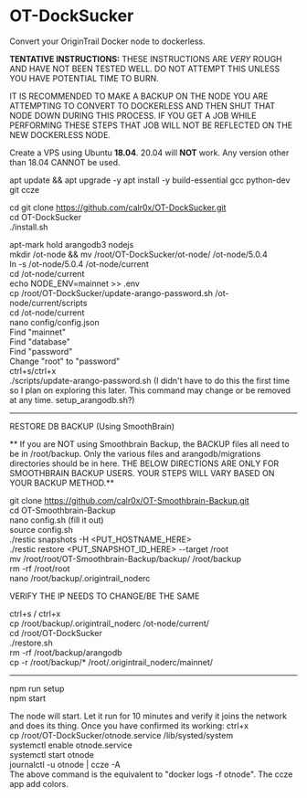 # OT-DockSucker
Convert your OriginTrail Docker node to dockerless.

__TENTATIVE INSTRUCTIONS:__ THESE INSTRUCTIONS ARE *VERY* ROUGH AND HAVE NOT BEEN TESTED WELL. DO NOT ATTEMPT THIS UNLESS YOU HAVE POTENTIAL TIME TO BURN.

IT IS RECOMMENDED TO MAKE A BACKUP ON THE NODE YOU ARE ATTEMPTING TO CONVERT TO DOCKERLESS AND THEN SHUT THAT NODE DOWN DURING THIS PROCESS. IF YOU GET A JOB WHILE PERFORMING THESE STEPS THAT JOB WILL NOT BE REFLECTED ON THE NEW DOCKERLESS NODE.

Create a VPS using Ubuntu __18.04__. 20.04 will __NOT__ work. Any version other than 18.04 CANNOT be used.

apt update && apt upgrade -y
apt install -y build-essential gcc python-dev git ccze

cd
git clone https://github.com/calr0x/OT-DockSucker.git  
cd OT-DockSucker  
./install.sh  

apt-mark hold arangodb3 nodejs  
mkdir /ot-node && mv /root/OT-DockSucker/ot-node/ /ot-node/5.0.4  
ln -s /ot-node/5.0.4 /ot-node/current  
cd /ot-node/current  
echo NODE_ENV=mainnet >> .env  
cp /root/OT-DockSucker/update-arango-password.sh /ot-node/current/scripts  
cd /ot-node/current  
nano config/config.json  
  Find "mainnet"  
  Find "database"  
  Find "password"  
  Change "root" to "password"  
  ctrl+s/ctrl+x  
./scripts/update-arango-password.sh   (I didn't have to do this the first time so I plan on exploring this later. This command may change or be removed at any time. setup_arangodb.sh?)

---------------------------------------------------------------
RESTORE DB BACKUP (Using SmoothBrain)

** If you are NOT using Smoothbrain Backup, the BACKUP files all need to be in /root/backup. Only the various files and arangodb/migrations directories should be in here. THE BELOW DIRECTIONS ARE ONLY FOR SMOOTHBRAIN BACKUP USERS. YOUR STEPS WILL VARY BASED ON YOUR BACKUP METHOD.**

git clone https://github.com/calr0x/OT-Smoothbrain-Backup.git  
cd OT-Smoothbrain-Backup  
nano config.sh (fill it out)  
source config.sh  
./restic snapshots -H <PUT_HOSTNAME_HERE>  
./restic restore <PUT_SNAPSHOT_ID_HERE> --target /root  
mv /root/root/OT-Smoothbrain-Backup/backup/ /root/backup  
rm -rf /root/root  
nano /root/backup/.origintrail_noderc  

VERIFY THE IP NEEDS TO CHANGE/BE THE SAME

ctrl+s / ctrl+x  
cp /root/backup/.origintrail_noderc /ot-node/current/  
cd /root/OT-DockSucker  
./restore.sh  
rm -rf /root/backup/arangodb  
cp -r /root/backup/* /root/.origintrail_noderc/mainnet/  

---------------------------------------------------------------  

npm run setup  
npm start  

The node will start. Let it run for 10 minutes and verify it joins the network and does its thing. Once you have confirmed its working:
ctrl+x  
cp /root/OT-DockSucker/otnode.service /lib/systed/system  
systemctl enable otnode.service  
systemctl start otnode  
journalctl -u otnode | ccze -A  
The above command is the equivalent to "docker logs -f otnode". The ccze app add colors.  
